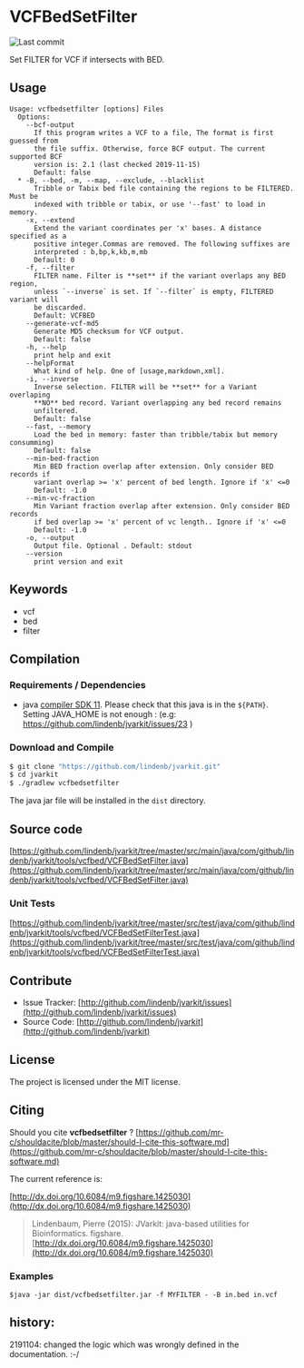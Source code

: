 # VCFBedSetFilter

![Last commit](https://img.shields.io/github/last-commit/lindenb/jvarkit.png)

Set FILTER for VCF if intersects with BED.


## Usage

```
Usage: vcfbedsetfilter [options] Files
  Options:
    --bcf-output
      If this program writes a VCF to a file, The format is first guessed from 
      the file suffix. Otherwise, force BCF output. The current supported BCF 
      version is: 2.1 (last checked 2019-11-15)
      Default: false
  * -B, --bed, -m, --map, --exclude, --blacklist
      Tribble or Tabix bed file containing the regions to be FILTERED. Must be 
      indexed with tribble or tabix, or use '--fast' to load in memory.
    -x, --extend
      Extend the variant coordinates per 'x' bases. A distance specified as a 
      positive integer.Commas are removed. The following suffixes are 
      interpreted : b,bp,k,kb,m,mb
      Default: 0
    -f, --filter
      FILTER name. Filter is **set** if the variant overlaps any BED region, 
      unless `--inverse` is set. If `--filter` is empty, FILTERED variant will 
      be discarded.
      Default: VCFBED
    --generate-vcf-md5
      Generate MD5 checksum for VCF output.
      Default: false
    -h, --help
      print help and exit
    --helpFormat
      What kind of help. One of [usage,markdown,xml].
    -i, --inverse
      Inverse selection. FILTER will be **set** for a Variant overlaping 
      **NO** bed record. Variant overlapping any bed record remains 
      unfiltered. 
      Default: false
    --fast, --memory
      Load the bed in memory: faster than tribble/tabix but memory consumming)
      Default: false
    --min-bed-fraction
      Min BED fraction overlap after extension. Only consider BED records if 
      variant overlap >= 'x' percent of bed length. Ignore if 'x' <=0
      Default: -1.0
    --min-vc-fraction
      Min Variant fraction overlap after extension. Only consider BED records 
      if bed overlap >= 'x' percent of vc length.. Ignore if 'x' <=0
      Default: -1.0
    -o, --output
      Output file. Optional . Default: stdout
    --version
      print version and exit

```


## Keywords

 * vcf
 * bed
 * filter


## Compilation

### Requirements / Dependencies

* java [compiler SDK 11](https://jdk.java.net/11/). Please check that this java is in the `${PATH}`. Setting JAVA_HOME is not enough : (e.g: https://github.com/lindenb/jvarkit/issues/23 )


### Download and Compile

```bash
$ git clone "https://github.com/lindenb/jvarkit.git"
$ cd jvarkit
$ ./gradlew vcfbedsetfilter
```

The java jar file will be installed in the `dist` directory.

## Source code 

[https://github.com/lindenb/jvarkit/tree/master/src/main/java/com/github/lindenb/jvarkit/tools/vcfbed/VCFBedSetFilter.java](https://github.com/lindenb/jvarkit/tree/master/src/main/java/com/github/lindenb/jvarkit/tools/vcfbed/VCFBedSetFilter.java)

### Unit Tests

[https://github.com/lindenb/jvarkit/tree/master/src/test/java/com/github/lindenb/jvarkit/tools/vcfbed/VCFBedSetFilterTest.java](https://github.com/lindenb/jvarkit/tree/master/src/test/java/com/github/lindenb/jvarkit/tools/vcfbed/VCFBedSetFilterTest.java)


## Contribute

- Issue Tracker: [http://github.com/lindenb/jvarkit/issues](http://github.com/lindenb/jvarkit/issues)
- Source Code: [http://github.com/lindenb/jvarkit](http://github.com/lindenb/jvarkit)

## License

The project is licensed under the MIT license.

## Citing

Should you cite **vcfbedsetfilter** ? [https://github.com/mr-c/shouldacite/blob/master/should-I-cite-this-software.md](https://github.com/mr-c/shouldacite/blob/master/should-I-cite-this-software.md)

The current reference is:

[http://dx.doi.org/10.6084/m9.figshare.1425030](http://dx.doi.org/10.6084/m9.figshare.1425030)

> Lindenbaum, Pierre (2015): JVarkit: java-based utilities for Bioinformatics. figshare.
> [http://dx.doi.org/10.6084/m9.figshare.1425030](http://dx.doi.org/10.6084/m9.figshare.1425030)


### Examples

```
$java -jar dist/vcfbedsetfilter.jar -f MYFILTER - -B in.bed in.vcf 
```

## history:

2191104: changed the logic which was wrongly defined in the documentation. :-/

